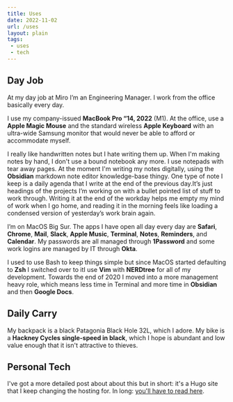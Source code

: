 ```yaml
---
title: Uses
date: 2022-11-02
url: /uses
layout: plain
tags:
 - uses
 - tech
---
```


## Day Job
At my day job at Miro I’m an Engineering Manager. I work from the office basically every day.

I use my company-issued **MacBook Pro “14, 2022** (M1). At the office, use a **Apple Magic Mouse** and the standard wireless **Apple Keyboard** with an ultra-wide Samsung monitor that would never be able to afford or accommodate myself.

I really like handwritten notes but I hate writing them up. When I'm making notes by hand, I don't use a bound notebook any more. I use notepads with tear away pages. At the moment I'm writing my notes digitally, using the **Obsidian** markdown note editor knowledge-base thingy. One type of note I keep is a daily agenda that I write at the end of the previous day.It’s just headings of the projects I’m working on with a bullet pointed list of stuff to work through. Writing it at the end of the workday helps me empty my mind of work when I go home, and reading it in the morning feels like loading a condensed version of yesterday’s work brain again.

I’m on MacOS Big Sur. The apps I have open all day every day are **Safari**, **Chrome**, **Mail**, **Slack**, **Apple Music**, **Terminal**, **Notes**, **Reminders**, and **Calendar**. My passwords are all managed through **1Password** and some work logins are managed by IT through **Okta**.

I used to use Bash to keep things simple but since MacOS started defaulting to **Zsh** I switched over to itI use **Vim** with **NERDtree** for all of my development. Towards the end of 2020 I moved into a more management heavy role, which means less time in Terminal and more time in **Obsidian** and then **Google Docs**.

## Daily Carry
My backpack is a black Patagonia Black Hole 32L, which I adore. My bike is a **Hackney Cycles single-speed in black**, which I hope is abundant and low value enough that it isn't attractive to thieves.

## Personal Tech
I've got a more detailed post about about this but in short: it's a Hugo site that I keep changing the hosting for. In long: [you'll have to read here](https://really.lol/post/how-this-site-works/).
